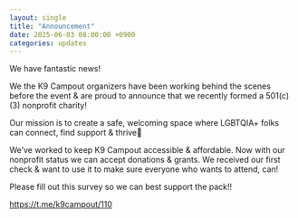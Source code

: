 ```yaml
---
layout: single
title: "Announcement"
date: 2025-06-03 08:00:00 +0900
categories: updates
---
```

We have fantastic news!

We the K9 Campout organizers have been working behind the scenes before the event & are proud to announce that we recently formed a 501(c)(3) nonprofit charity!

Our mission is to create a safe, welcoming space where LGBTQIA+ folks can connect, find support & thrive🐾

We’ve worked to keep K9 Campout accessible & affordable. Now with our nonprofit status we can accept donations & grants. We received our first check & want to use it to make sure everyone who wants to attend, can!

Please fill out this survey so we can best support the pack!!

https://t.me/k9campout/110
